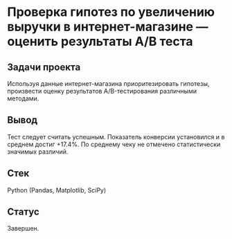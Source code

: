 # Проверка гипотез по увеличению выручки в интернет-магазине — оценить результаты A/B теста

## Задачи проекта  
Используя данные интернет-магазина приоритезировать гипотезы, произвести оценку результатов A/B-тестирования различными методами.

## Вывод
Тест следует считать успешным. Показатель конверсии установился и в среднем достиг +17.4%. По среднему чеку не отмечено статистически значимых различий.

## Стек
Python (Pandas, Matplotlib, SciPy)

## Статус
Завершен.